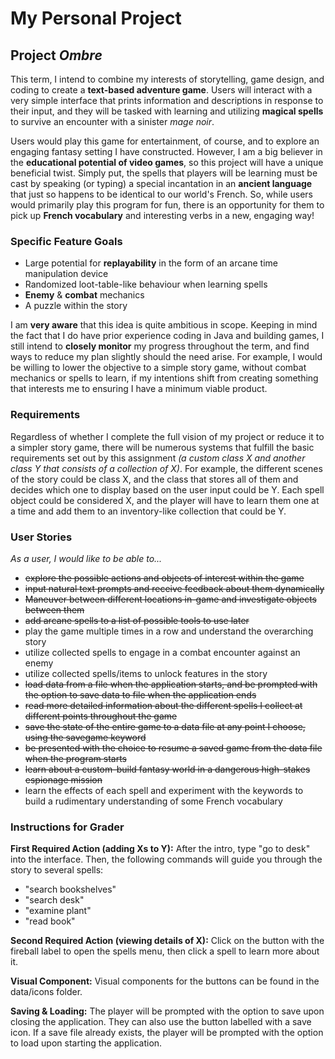 # My Personal Project

## Project *Ombre*

This term, I intend to combine my interests of storytelling,
game design, and coding to create a **text-based adventure
game**. Users will interact with a very simple interface that
prints information and descriptions in response to their
input, and they will be tasked with learning and utilizing
**magical spells** to survive an encounter with a sinister *mage noir*. 

Users would play this game for entertainment, of course, and
to explore an engaging fantasy setting I have constructed.
However, I am a big believer in the **educational potential of 
video games**, so this project will have a unique beneficial 
twist. Simply put, the spells that players will be learning
must be cast by speaking (or typing) a special incantation in
an **ancient language** that just so happens to be identical to
our world's French. So, while users would 
primarily play this program for fun, there is an opportunity
for them to pick up **French vocabulary** and interesting verbs
in a new, engaging way!

### Specific Feature Goals
- Large potential for **replayability** in the form of an arcane time manipulation device
- Randomized loot-table-like behaviour when learning spells
- **Enemy** & **combat** mechanics
- A puzzle within the story

I am **very aware** that this idea is quite ambitious in scope. 
Keeping in mind the fact that I do have prior experience
coding in Java and building games, I still intend to **closely
monitor** my progress throughout the term, and find ways to
reduce my plan slightly should the need arise. For example, I 
would be willing to lower the objective to a simple story game,
without combat mechanics or spells to learn, if my intentions
shift from creating something that interests me to ensuring I
have a minimum viable product. 

### Requirements
Regardless of whether I complete the full vision of my project 
or reduce it to a simpler story game, there will be numerous
systems that fulfill the basic requirements set out
by this assignment *(a custom class X and another class Y that 
consists of a collection of X)*. For
example, the different scenes of the story could be class X, and
the class that stores all of them and decides which one to display
based on the user input could be Y. Each spell object could be
considered X, and the player will have to learn them one at a time
and add them to an inventory-like collection that could be Y. 


### User Stories
*As a user, I would like to be able to...*

- ~~explore the possible actions and objects of interest within the game~~
- ~~input natural text prompts and receive feedback about them dynamically~~
- ~~Maneuver between different locations in-game and investigate objects between them~~
- ~~add arcane spells to a list of possible tools to use later~~
- play the game multiple times in a row and understand the overarching story
- utilize collected spells to engage in a combat encounter against an enemy
- utilize collected spells/items to unlock features in the story
- ~~load data from a file when the application starts, and be prompted with the option to save data to file when the application ends~~
- ~~read more detailed information about the different spells I collect at different points throughout the game~~
- ~~save the state of the entire game to a data file at any point I choose, using the savegame keyword~~
- ~~be presented with the choice to resume a saved game from the data file when the program starts~~
- ~~learn about a custom-build fantasy world in a dangerous high-stakes espionage mission~~
- learn the effects of each spell and experiment with the keywords to build a rudimentary understanding
  of some French vocabulary

### Instructions for Grader

**First Required Action (adding Xs to Y):** After the intro, type "go to desk" into the interface. Then, the following 
commands will guide you through the story to several spells:
- "search bookshelves"
- "search desk"
- "examine plant"
- "read book"

**Second Required Action (viewing details of X):** Click on the button with the 
fireball label to open the spells menu, then click a spell to learn 
more about it.

**Visual Component:** Visual components for the buttons can be found in the data/icons folder.

**Saving & Loading:** The player will be prompted with the option
to save upon closing the application. They can also use the button
labelled with a save icon. If a save file already exists, the player
will be prompted with the option to load upon starting the application.

